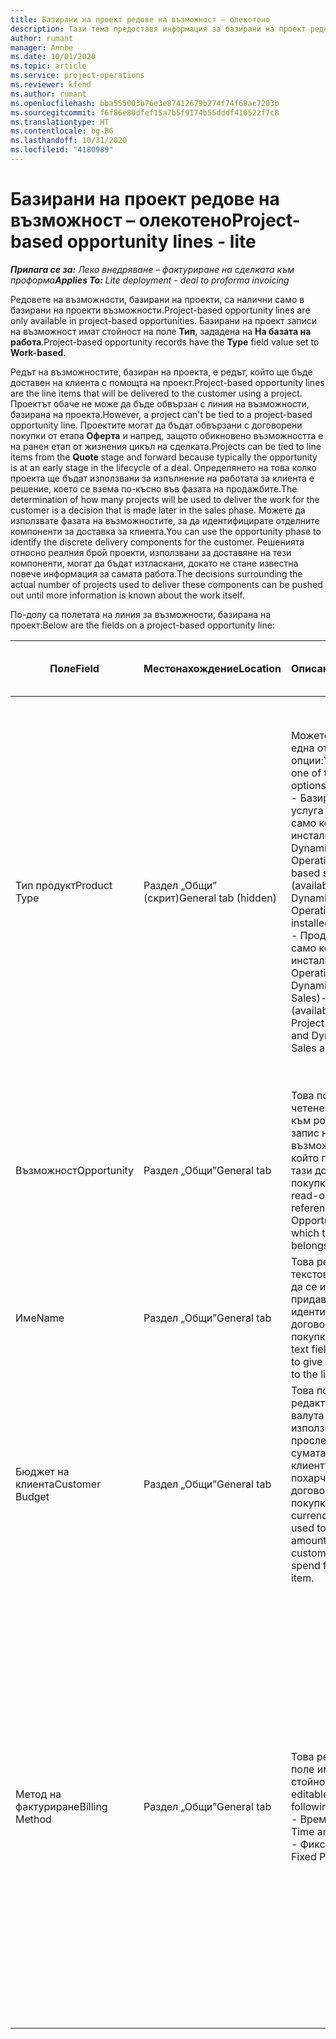 ```yaml
---
title: Базирани на проект редове на възможност – олекотено
description: Тази тема предоставя информация за базирани на проект редове на възможност. (Pro)
author: rumant
manager: Annbe
ms.date: 10/01/2020
ms.topic: article
ms.service: project-operations
ms.reviewer: kfend
ms.author: rumant
ms.openlocfilehash: bba555003b76e3e87412679b274f74f68ac7203b
ms.sourcegitcommit: f6f86e80dfef15a7b5f9174b55dddf410522f7c8
ms.translationtype: HT
ms.contentlocale: bg-BG
ms.lasthandoff: 10/31/2020
ms.locfileid: "4180989"
---
```

# <a name="project-based-opportunity-lines---lite"></a><span data-ttu-id="97299-104">Базирани на проект редове на възможност – олекотено</span><span class="sxs-lookup"><span data-stu-id="97299-104">Project-based opportunity lines - lite</span></span>

<span data-ttu-id="97299-105">_**Прилага се за:** Леко внедряване – фактуриране на сделката към проформа_</span><span class="sxs-lookup"><span data-stu-id="97299-105">_**Applies To:** Lite deployment - deal to proforma invoicing_</span></span>

<span data-ttu-id="97299-106">Редовете на възможности, базирани на проекти, са налични само в базирани на проекти възможности.</span><span class="sxs-lookup"><span data-stu-id="97299-106">Project-based opportunity lines are only available in project-based opportunities.</span></span> <span data-ttu-id="97299-107">Базирани на проект записи на възможност имат стойност на поле **Тип**, зададена на **На базата на работа**.</span><span class="sxs-lookup"><span data-stu-id="97299-107">Project-based opportunity records have the **Type** field value set to **Work-based**.</span></span>

<span data-ttu-id="97299-108">Редът на възможностите, базиран на проекта, е редът, който ще бъде доставен на клиента с помощта на проект.</span><span class="sxs-lookup"><span data-stu-id="97299-108">Project-based opportunity lines are the line items that will be delivered to the customer using a project.</span></span> <span data-ttu-id="97299-109">Проектът обаче не може да бъде обвързан с линия на възможности, базирана на проекта.</span><span class="sxs-lookup"><span data-stu-id="97299-109">However, a project can't be tied to a project-based opportunity line.</span></span> <span data-ttu-id="97299-110">Проектите могат да бъдат обвързани с договорени покупки от етапа **Оферта** и напред, защото обикновено възможността е на ранен етап от жизнения цикъл на сделката.</span><span class="sxs-lookup"><span data-stu-id="97299-110">Projects can be tied to line items from the **Quote** stage and forward because typically the opportunity is at an early stage in the lifecycle of a deal.</span></span> <span data-ttu-id="97299-111">Определянето на това колко проекта ще бъдат използвани за изпълнение на работата за клиента е решение, което се взема по-късно във фазата на продажбите.</span><span class="sxs-lookup"><span data-stu-id="97299-111">The determination of how many projects will be used to deliver the work for the customer is a decision that is made later in the sales phase.</span></span> <span data-ttu-id="97299-112">Можете да използвате фазата на възможностите, за да идентифицирате отделните компоненти за доставка за клиента.</span><span class="sxs-lookup"><span data-stu-id="97299-112">You can use the opportunity phase to identify the discrete delivery components for the customer.</span></span> <span data-ttu-id="97299-113">Решенията относно реалния брой проекти, използвани за доставяне на тези компоненти, могат да бъдат изтласкани, докато не стане известна повече информация за самата работа.</span><span class="sxs-lookup"><span data-stu-id="97299-113">The decisions surrounding the actual number of projects used to deliver these components can be pushed out until more information is known about the work itself.</span></span>

<span data-ttu-id="97299-114">По-долу са полетата на линия за възможности, базирана на проект:</span><span class="sxs-lookup"><span data-stu-id="97299-114">Below are the fields on a project-based opportunity line:</span></span>

| <span data-ttu-id="97299-115">**Поле**</span><span class="sxs-lookup"><span data-stu-id="97299-115">**Field**</span></span> | <span data-ttu-id="97299-116">**Местонахождение**</span><span class="sxs-lookup"><span data-stu-id="97299-116">**Location**</span></span> | <span data-ttu-id="97299-117">**Описание**</span><span class="sxs-lookup"><span data-stu-id="97299-117">**Description**</span></span> | <span data-ttu-id="97299-118">**Въздействие надолу по течението**</span><span class="sxs-lookup"><span data-stu-id="97299-118">**Downstream impact**</span></span> |
| --- | --- | --- | --- |
| <span data-ttu-id="97299-119">Тип продукт</span><span class="sxs-lookup"><span data-stu-id="97299-119">Product Type</span></span> | <span data-ttu-id="97299-120">Раздел „Общи” (скрит)</span><span class="sxs-lookup"><span data-stu-id="97299-120">General tab (hidden)</span></span> | <span data-ttu-id="97299-121">Можете да изберете една от следните опции:</span><span class="sxs-lookup"><span data-stu-id="97299-121">You can select one of the following options:</span></span></br><span data-ttu-id="97299-122">- Базирана на проект услуга (налично само когато е инсталирано Dynamics 365 Project Operations)</span><span class="sxs-lookup"><span data-stu-id="97299-122">- Project-based service (available only when Dynamics 365 Project Operations is installed)</span></span></br><span data-ttu-id="97299-123">- Продукт (базиран само когато са инсталирани Project Operations и Dynamics 365 Sales)</span><span class="sxs-lookup"><span data-stu-id="97299-123">- Product (available only when Project Operations and Dynamics 365 Sales are installed)</span></span> | <span data-ttu-id="97299-124">Стойността на това поле е зададена на **Услуга, базирана на проекти**, когато създавате линия за възможности, базирана на проект, от мрежата на линиите, базирани на проекта, във възможност.</span><span class="sxs-lookup"><span data-stu-id="97299-124">The value of this field is set to **Project-based service** when you create a project-based opportunity line from the project-based lines grid on the Opportunity.</span></span> <br> <span data-ttu-id="97299-125">Ако промените или замените тази стойност, функционалността на проекта няма да бъде активирана за вашите проекти, базирани на договорени покупки.</span><span class="sxs-lookup"><span data-stu-id="97299-125">If you change or override this value, the project functionality won't be enabled on your project-based line items.</span></span> |
| <span data-ttu-id="97299-126">Възможност</span><span class="sxs-lookup"><span data-stu-id="97299-126">Opportunity</span></span> | <span data-ttu-id="97299-127">Раздел „Общи”</span><span class="sxs-lookup"><span data-stu-id="97299-127">General tab</span></span> | <span data-ttu-id="97299-128">Това поле е само за четене и препраща към родителския запис на възможност, към който принадлежи тази договорена покупка.</span><span class="sxs-lookup"><span data-stu-id="97299-128">This field is read-only and references parent Opportunity record to which this line item belongs.</span></span> | <span data-ttu-id="97299-129">Няма въздействие от това поле надолу по веригата.</span><span class="sxs-lookup"><span data-stu-id="97299-129">There is no downstream impact from this field.</span></span> |
| <span data-ttu-id="97299-130">Име</span><span class="sxs-lookup"><span data-stu-id="97299-130">Name</span></span> | <span data-ttu-id="97299-131">Раздел „Общи”</span><span class="sxs-lookup"><span data-stu-id="97299-131">General tab</span></span> | <span data-ttu-id="97299-132">Това редактируемо текстово поле може да се използва за придаване на кратка идентичност на договорената покупка.</span><span class="sxs-lookup"><span data-stu-id="97299-132">This editable text field can be used to give a short identity to the line item.</span></span> | <span data-ttu-id="97299-133">Тази стойност се пренася в линията на офертата, когато създавате оферта от тази възможност.</span><span class="sxs-lookup"><span data-stu-id="97299-133">This value is carried over to the quote line when you create a quote from this opportunity.</span></span> |
| <span data-ttu-id="97299-134">Бюджет на клиента</span><span class="sxs-lookup"><span data-stu-id="97299-134">Customer Budget</span></span> | <span data-ttu-id="97299-135">Раздел „Общи”</span><span class="sxs-lookup"><span data-stu-id="97299-135">General tab</span></span> | <span data-ttu-id="97299-136">Това поле за редактиране на валута може да се използва за проследяване на сумата, която клиентът е готов да похарчи за тази договорена покупка.</span><span class="sxs-lookup"><span data-stu-id="97299-136">This editable currency field can be used to track the amount that the customer is willing to spend for this line item.</span></span> | <span data-ttu-id="97299-137">Тази стойност се пренася към съответното поле на офертата, когато създавате оферта от тази възможност.</span><span class="sxs-lookup"><span data-stu-id="97299-137">This value is carried over to the corresponding field on the quote line when you create a quote from this opportunity.</span></span> |
| <span data-ttu-id="97299-138">Метод на фактуриране</span><span class="sxs-lookup"><span data-stu-id="97299-138">Billing Method</span></span> | <span data-ttu-id="97299-139">Раздел „Общи”</span><span class="sxs-lookup"><span data-stu-id="97299-139">General tab</span></span> | <span data-ttu-id="97299-140">Това редактируемо поле има следните стойности:</span><span class="sxs-lookup"><span data-stu-id="97299-140">This editable field has the following values:</span></span></br><span data-ttu-id="97299-141">- Време и материал</span><span class="sxs-lookup"><span data-stu-id="97299-141">- Time and Material</span></span></br><span data-ttu-id="97299-142">- Фиксирана цена</span><span class="sxs-lookup"><span data-stu-id="97299-142">- Fixed Price</span></span> | <span data-ttu-id="97299-143">Тази стойност се пренася към съответното поле на офертата, когато създавате оферта от тази възможност.</span><span class="sxs-lookup"><span data-stu-id="97299-143">This value is carried over to the corresponding field on the quote line when you create a quote from this opportunity.</span></span> <span data-ttu-id="97299-144">След като редът на офертата е създаден, полето е заключено и не може да бъде променено.</span><span class="sxs-lookup"><span data-stu-id="97299-144">After the quote line is created, the field is locked and can't be changed.</span></span> <span data-ttu-id="97299-145">Задайте тази стойност на полето възможно най-точно.</span><span class="sxs-lookup"><span data-stu-id="97299-145">Assign this field value as accurately as possible.</span></span> <span data-ttu-id="97299-146">Ако трябва да промените стойността на това поле на линията на офертата, изтрийте и създайте отново линията на офертата.</span><span class="sxs-lookup"><span data-stu-id="97299-146">If you need to change the value of this field on the quote line, delete and re-create the quote line.</span></span> |
